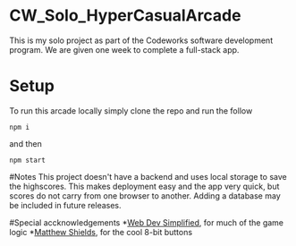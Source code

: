 # CW_Solo_HyperCasualArcade
This is my solo project as part of the Codeworks software development program. We are given one week to complete a full-stack app. 

# Setup
To run this arcade locally simply clone the repo and run the follow
```
npm i
```
and then 
```
npm start
```
#Notes
This project doesn't have a backend and uses local storage to save the highscores. This makes deployment easy and the app very quick, but scores do not carry from one browser to another. Adding a database may be included in future releases.

#Special accknowledgements
*[Web Dev Simplified](https://www.youtube.com/channel/UCFbNIlppjAuEX4znoulh0Cw), for much of the game logic
*[Matthew Shields](https://codepen.io/MatthewShields/pen/pwrXpV), for the cool 8-bit buttons
